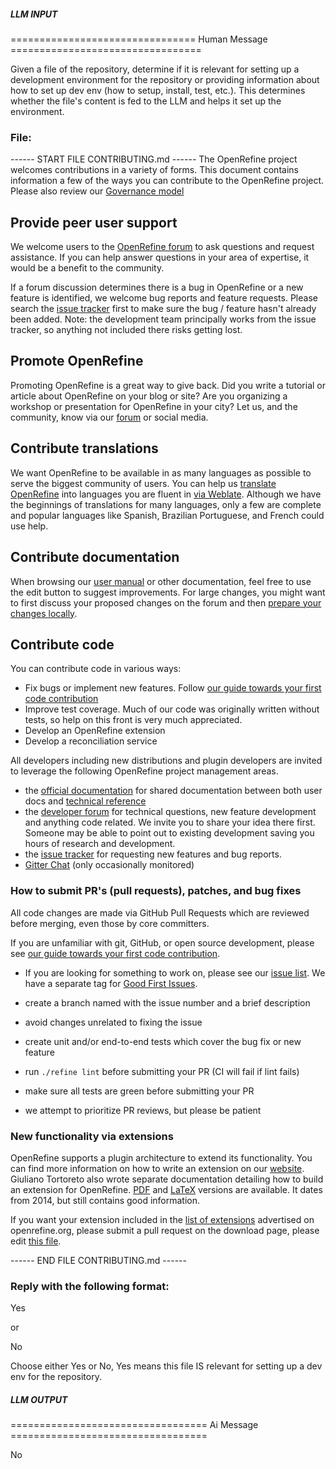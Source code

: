 ##### LLM INPUT #####
================================ Human Message =================================

Given a file of the repository, determine if it is relevant for setting up a development environment for the repository or providing information about how to set up dev env (how to setup, install, test, etc.). This determines whether the file's content is fed to the LLM and helps it set up the environment.

### File:
------ START FILE CONTRIBUTING.md ------
The OpenRefine project welcomes contributions in a variety of forms.
This document contains information a few of the ways you can contribute to the OpenRefine project.
Please also review our [Governance model](https://github.com/OpenRefine/OpenRefine/blob/master/GOVERNANCE.md)

## Provide peer user support

We welcome users to the [OpenRefine forum](https://forum.openrefine.org/) to ask questions and request assistance.
If you can help answer questions in your area of expertise, it would be a benefit to the community.

If a forum discussion determines there is a bug in OpenRefine or a new feature is identified,
we welcome bug reports and feature requests. Please search the [issue tracker](https://github.com/OpenRefine/OpenRefine/issues) first to make sure
the bug / feature hasn't already been added. Note: the development team principally works from the issue
tracker, so anything not included there risks getting lost.

## Promote OpenRefine

Promoting OpenRefine is a great way to give back. Did you write a tutorial or article about OpenRefine on your blog or site?
Are you organizing a workshop or presentation for OpenRefine in your city? Let us, and the community, know via our [forum](https://forum.openrefine.org/) or social media.

## Contribute translations

We want OpenRefine to be available in as many languages as possible to serve
the biggest community of users. You can help us [translate OpenRefine](https://docs.openrefine.org/technical-reference/translating-ui) into languages you are fluent in [via Weblate](https://hosted.weblate.org/engage/openrefine/?utm_source=widget).
Although we have the beginnings of translations for many languages, only a few are complete and popular languages
like Spanish, Brazilian Portuguese, and French could use help.

## Contribute documentation

When browsing our [user manual](https://openrefine.org/docs/) or other documentation, feel free to use the edit button to suggest improvements.
For large changes, you might want to first discuss your proposed changes on the forum and then [prepare your changes locally](https://openrefine.org/docs/technical-reference/documentation-contributions).

##  Contribute code 

You can contribute code in various ways:
- Fix bugs or implement new features. Follow [our guide towards your first code contribution](https://openrefine.org/docs/technical-reference/code-contributions)
- Improve test coverage. Much of our code was originally written without tests, so help on this front is very much appreciated.
- Develop an OpenRefine extension
- Develop a reconciliation service

All developers including new distributions and plugin developers are invited to leverage the following OpenRefine project management areas.
- the [official documentation](https://openrefine.org/docs/) for shared documentation between both user docs and [technical reference](https://docs.openrefine.org/technical-reference/contributing)
- the [developer forum](https://forum.openrefine.org/c/dev/8) for technical questions, new feature development and anything code related. We invite you to share your idea there first. Someone may be able to point out to existing development saving you hours of research and development.
- the [issue tracker](https://github.com/OpenRefine/OpenRefine/issues) for requesting new features and bug reports.
- [Gitter Chat](https://gitter.im/OpenRefine/OpenRefine) (only occasionally monitored)

### How to submit PR's (pull requests), patches, and bug fixes

All code changes are made via GitHub Pull Requests which are reviewed before merging, even those by core committers.

If you are unfamiliar with git, GitHub, or open source development, please see [our guide towards your first code contribution](https://openrefine.org/docs/technical-reference/code-contributions).

- If you are looking for something to work on, please see our [issue list](https://github.com/OpenRefine/OpenRefine/issues). We have a separate tag for [Good First Issues](https://github.com/OpenRefine/OpenRefine/issues?q=is%3Aopen+is%3Aissue+label%3A%22Good+First+Issue%22).

- create a branch named with the issue number and a brief description
- avoid changes unrelated to fixing the issue
- create unit and/or end-to-end tests which cover the bug fix or new feature
- run `./refine lint` before submitting your PR (CI will fail if lint fails)
- make sure all tests are green before submitting your PR
- we attempt to prioritize PR reviews, but please be patient

### New functionality via extensions

OpenRefine supports a plugin architecture to extend its functionality. You can find more information on how to write
an extension on our [website](https://openrefine.org/docs/technical-reference/writing-extensions).
Giuliano Tortoreto also wrote separate documentation detailing how to build an extension for OpenRefine.
[PDF](https://github.com/giTorto/OpenRefineExtensionDoc/blob/master/main.pdf) and [LaTeX](https://github.com/giTorto/OpenRefineExtensionDoc/) versions are available. It dates from 2014, but still contains good information.

If you want your extension included in the [list of extensions](https://openrefine.org/extensions) advertised on openrefine.org,
please submit a pull request on the download page, please edit [this file](https://github.com/OpenRefine/openrefine.org/blob/master/src/pages/extensions.md).

------ END FILE CONTRIBUTING.md ------

### Reply with the following format:

<rel>Yes</rel>

or

<rel>No</rel>

Choose either Yes or No, Yes means this file IS relevant for setting up a dev env for the repository.

##### LLM OUTPUT #####
================================== Ai Message ==================================

<rel>No</rel>